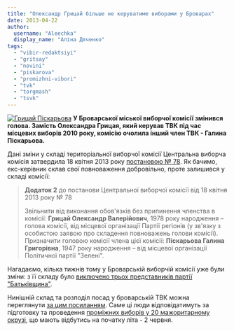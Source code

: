 ```yaml
---
title: "Олександр Грицай більше не керуватиме виборами у Броварах"
date: 2013-04-22
author: 
  username: "Aleechka"
  display_name: "Аліна Дяченко"
tags: 
  - "vibir-redaktsiyi"
  - "gritsay"
  - "novini"
  - "piskarova"
  - "promizhni-vibori"
  - "tvk"
  - "torgmash"
  - "tsvk"
---
```


[![Грицай Піскарьова](https://mpz.brovary.org/wp-content/uploads/2013/04/Gritsay-Piskarova.jpg)](https://mpz.brovary.org/wp-content/uploads/2013/04/Gritsay-Piskarova.jpg) **У Броварської міської виборчої комісії змінився голова. Замість Олександра Грицая, який керував ТВК під час місцевих виборів 2010 року, комісію очолила інший член ТВК - Галина Піскарьова.**

Дані зміни у складі територіальної виборчої комісії Центральна виборча комісія затвердила 18 квітня 2013 року [постановою № 78](http://www.cvk.gov.ua/pls/acts/ShowCard?id=34246&what=0). Як бачимо, екс-керівник склав свої повноваження добровільно, проте залишився у складі комісії:

> **Додаток 2** до постанови Центральної виборчої комісії від 18 квітня 2013 року № 78
> 
> Звільнити від виконання обов'язків без припинення членства в комісії: **Грицай Олександр Валерійович**, 1978 року народження – голова комісії, від місцевої організації Партії регіонів (у зв'язку з особистою заявою про складення повноважень голови комісії). Призначити головою комісії члена цієї комісії: **Піскарьова Галина Григорівна**, 1947 року народження – від місцевої організації Політичної партії "Зелені".

Нагадаємо, кілька тижнів тому у Броварській виборчій комісії уже були зміни: з її складу було [виключено трьох представників партії "Батьківщина"](https://mpz.brovary.org/brovarsku-viborchu-komisiyu-zachistili-vid-predstavnikiv-batkivshhini/).

Нинішній склад та розподіл посад у броварській ТВК можна переглянути [за цим посиланням](http://www.cvk.gov.ua/pls/vm2010/WM028?PID112=30&PID102=1554&PF7691=1554&PT001F01=800&rej=0&pt00_t001f01=800). Саме ці люди відповідатимуть за підготовку та проведення [проміжних виборів у 20 мажоритарному окрузі](https://mpz.brovary.org/zaminu-rizanenku-zhiteli-torgmashu-obiratimut-na-pochatku-lita/), що мають відбутись на початку літа - 2 червня.
